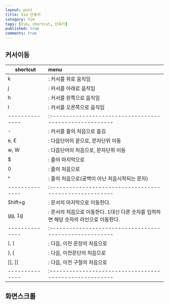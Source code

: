 ```yaml
---
layout: post
title: Vim 단축키
category: Vim
tags: [Vim, shortcut, 단축키]
published: true
comments: true
---
```


커서이동
----------------  

| shortcut     | menu
|--------------|:------------------------------------------------------
| k	       |: 커서를 위로 움직임
| j	       |: 커서를 아래로 움직임
| h	       |: 커서를 왼쪽으로 움직임
| l	       |: 커서를 오른쪽으로 움직임
|--------------|:------------------------------------------------------
| -	       |: 커서를 줄의 처음으로 옮김
| e, E	       |: 다음단어의 끝으로, 문자단위 이동
| w, W	       |: 다음단어의 처음으로, 문자단위 이동
| $	       |: 줄의 마지막으로
| 0	       |: 줄의 처음으로
| ^	       |: 줄의 처음으로(공백이 아닌 처음시작되는 문자)
|--------------|:------------------------------------------------------
| Shift+g      |: 문서의 마지막으로 이동한다.
| gg, 1g       |: 문서의 처음으로 이동한다. 1대신 다른 숫자를 입력하면 해당 숫자의 라인으로 이동한다.
|--------------|:------------------------------------------------------
| ), (	       |: 다음, 이전 문장의 처음으로
| }, {	       |: 다음, 이전문단의 처음으로
| ]], [[       |: 다음, 이전 구절의 처음으로
|--------------|:------------------------------------------------------
 
 
화면스크롤
---





